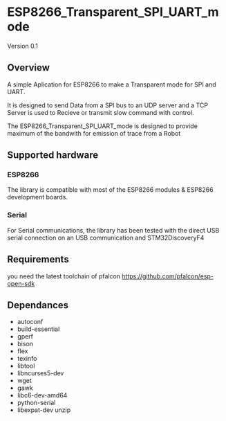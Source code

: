 # ESP8266_Transparent_SPI_UART_mode 

Version 0.1

## Overview

A simple Aplication for ESP8266 to make a Transparent mode for SPI and UART.

It is designed to send Data from a SPI bus to an UDP server and a TCP Server is used to Recieve or transmit slow command with control.

The ESP8266_Transparent_SPI_UART_mode is designed to provide maximum of the bandwith for emission of trace from a Robot


## Supported hardware

### ESP8266

The library is compatible with most of the ESP8266 modules & ESP8266 development boards.

### Serial

For Serial communications, the library has been tested with the direct USB serial connection on an USB communication and STM32DiscoveryF4

## Requirements

you need the latest toolchain of pfalcon
https://github.com/pfalcon/esp-open-sdk


## Dependances
- autoconf
- build-essential 
- gperf
- bison
- flex
- texinfo
- libtool
- libncurses5-dev 
- wget
- gawk
- libc6-dev-amd64
- python-serial
- libexpat-dev unzip

